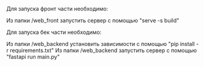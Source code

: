 Для запуска фронт части необходимо:

  Из папки /web_front запустить сервер с помощью "serve -s build"

Для запуска бек части необходимо:

  Из папки /web_backend установить зависимости с помощью "pip install -r requirements.txt"
  Из папки /web_backend запустить сервер с помощью "fastapi run main.py"
